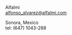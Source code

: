 Alfalmi \
[alfonso_alvarez@alfalmi.com](mailto:diogenes@weissnichtwo.edu)

Sonora, Mexico\
tel: (647) 1043-288